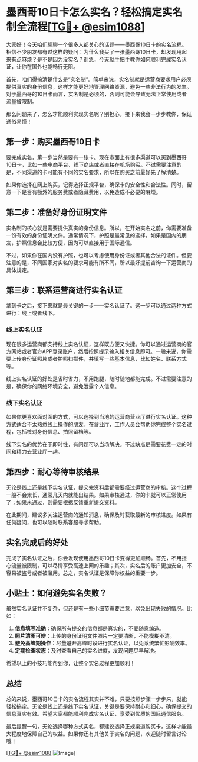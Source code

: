 # 墨西哥10日卡怎么实名？轻松搞定实名制全流程[[TG💪+ @esim1088](https://t.me/s/esim1088)]

大家好！今天咱们聊聊一个很多人都关心的话题——墨西哥10日卡的实名流程。相信不少朋友都有过这样的疑问：为什么我买了一张墨西哥10日卡，却发现用起来有点麻烦？是不是因为没实名？别急，今天就手把手教你如何顺利完成实名认证，让你在国外也能畅行无阻。

首先，咱们得搞清楚什么是“实名制”。简单来说，实名制就是运营商要求用户必须提供真实的身份信息，这样才能更好地管理网络资源，避免一些非法行为的发生。对于墨西哥的10日卡而言，实名制是必须的，否则可能会导致无法正常使用或者流量被限制。

那么问题来了，怎么才能顺利实现实名呢？别担心，接下来我会一步步教你，保证通俗易懂！

## 第一步：购买墨西哥10日卡

要完成实名，第一步当然是要有一张卡。现在市面上有很多渠道可以买到墨西哥10日卡，比如一些电商平台、线下商店或者直接在机场购买。不过需要注意的是，不同渠道的卡可能有不同的实名要求，所以在购买之前最好先了解清楚。

如果你选择在网上购买，记得选择正规平台，确保卡的安全性和合法性。同时，留意一下是否有额外的服务费或者隐藏费用，以免造成不必要的麻烦。

## 第二步：准备好身份证明文件

实名制的核心就是需要提供真实的身份信息。所以，在开始实名之前，你需要准备一份有效的身份证明文件。通常情况下，护照是最常见的选择。如果是国内的朋友，护照信息会比较方便，因为可以直接用于国际通信。

不过，如果你在国内没有护照，也可以考虑使用身份证或者其他合法的证件。但要注意的是，不同国家对实名的要求可能有所不同，所以最好提前咨询一下运营商的具体规定。

## 第三步：联系运营商进行实名认证

拿到卡之后，接下来就是最关键的一步——实名认证了。这一步可以通过两种方式进行：线上或者线下。

### 线上实名认证

现在很多运营商都支持线上实名认证，这样既方便又快捷。你可以通过运营商的官方网站或者官方APP登录账户，然后按照提示输入相关信息即可。一般来说，你需要上传身份证照片或者护照扫描件，并填写一些基本信息，比如姓名、联系方式等。

线上实名认证的好处是省时省力，不用跑腿，随时随地都能完成。不过需要注意的是，确保你的网络环境安全，避免泄露个人信息。

### 线下实名认证

如果你更喜欢面对面的方式，可以选择到当地的运营商营业厅进行实名认证。这种方式适合不太熟悉线上操作的朋友。在营业厅，工作人员会帮助你完成整个实名过程，包括核对身份信息、拍照留档等。

线下实名的优势在于即时性，有问题可以当场解决。不过缺点是需要花费一定的时间和精力去营业厅一趟。

## 第四步：耐心等待审核结果

无论是线上还是线下实名认证，提交完资料后都需要经过运营商的审核。这个过程一般不会太长，通常几天内就能出结果。如果审核通过，你的卡就可以正常使用了；如果未通过，则需要根据反馈重新提交资料。

在此期间，建议多关注运营商的通知消息，确保及时获取最新的审核进度。如果有任何疑问，也可以随时联系客服寻求帮助。

## 实名完成后的好处

完成了实名认证之后，你会发现使用墨西哥10日卡变得更加顺畅。首先，不用担心流量被限制，可以尽情享受高速上网的乐趣；其次，实名后的账户更加安全，不容易被盗号或者被滥用。总之，实名认证是保障你权益的重要一步。

## 小贴士：如何避免实名失败？

虽然实名认证并不复杂，但还是有一些小细节需要注意，以免出现失败的情况。比如：

1. **信息填写准确**：确保所有提交的信息都是真实的，不要随意编造。
2. **照片清晰可辨**：上传的身份证明文件照片一定要清晰，不能模糊不清。
3. **避免高峰期操作**：尽量避开高峰时段进行实名认证，以免系统繁忙影响效率。
4. **定期检查状态**：及时查看自己的实名进度，发现问题尽早解决。

希望以上的小技巧能帮到你，让整个实名过程更加顺利！

## 总结

总的来说，墨西哥10日卡的实名流程其实并不难，只要按照步骤一步步来，就能轻松搞定。无论是线上还是线下实名认证，关键是要保持耐心和细心，确保提交的信息真实有效。希望大家都能顺利完成实名认证，享受到优质的国际通信服务。

最后提醒一句，无论选择哪种方式实名，都建议选择正规渠道购买卡，这样才能最大程度地保障自己的权益。如果你还有其他关于实名的问题，欢迎随时留言讨论哦！

[[TG💪+ @esim1088](https://t.me/s/esim1088) ![Image](https://i.postimg.cc/4NQfJmqS/Snipaste-2025-05-13-00-14-12.png)]